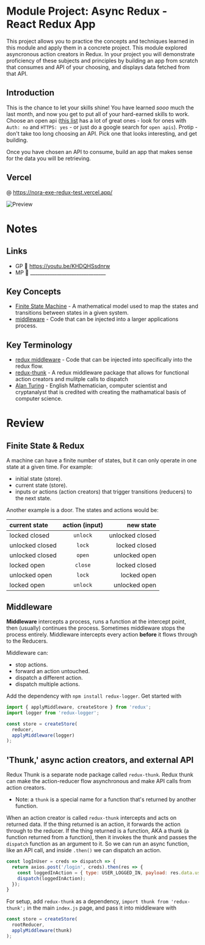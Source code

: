 # Module Project: Async Redux - React Redux App

This project allows you to practice the concepts and techniques learned in this module and apply them in a concrete project. This module explored asyncronous action creators in Redux. In your project you will demonstrate proficiency of these subjects and principles by building an app from scratch that consumes and API of your choosing, and displays data fetched from that API.

## Introduction

This is the chance to let your skills shine! You have learned _sooo_ much the last month, and now you get to put all of your hard-earned skills to work. Choose an open api ([this list](https://github.com/public-apis/public-apis) has a lot of great ones - look for ones with `Auth: no` and `HTTPS: yes` - or just do a google search for `open apis`). Protip - don't take too long choosing an API. Pick one that looks interesting, and get building.

Once you have chosen an API to consume, build an app that makes sense for the data you will be retrieving.

## Vercel
@ https://nora-exe-redux-test.vercel.app/

![Preview](app\build\seacrits-1.png)

# Notes

## Links
* GP 🎥 https://youtu.be/KHDQHSsdnrw
* MP 🎥 _______________________________

## Key Concepts
*  [Finite State Machine](https://www.youtube.com/watch?v=I0HBrcE_HOI) - A mathematical model used to map the states and transitions between states in a given system.
*  [middleware](https://redux.js.org/understanding/history-and-design/middleware) - Code that can be injected into a larger applications process.

## Key Terminology
*  [redux middleware](https://designingforscale.com/understanding-redux-middleware-and-writing-custom-ones/) - Code that can be injected into specifically into the redux flow.
*  [redux-thunk](https://medium.com/fullstack-academy/thunks-in-redux-the-basics-85e538a3fe60) - A redux middleware package that allows for functional action creators and mulitple calls to dispatch
*  [Alan Turing](https://www.youtube.com/watch?v=dNRDvLACg5Q) - English Mathematician, computer scientist and cryptanalyst that is credited with creating the mathamatical basis of computer science.

# Review
## Finite State & Redux
A machine can have a finite number of states, but it can only operate in one state at a given time. For example:
* initial state (store).
* current state (store).
* inputs or actions (action creators) that trigger transitions (reducers) to the next state.

Another example is a door. The states and actions would be:

| current state	| action (input)| new state |
|:--------------|:-------------:|----------:|
| locked closed | `unlock` | unlocked closed |
| unlocked closed | `lock` | locked closed |
| unlocked closed | `open` | unlocked open |
| locked open | `close` | locked closed |
| unlocked open | `lock` | locked open |
| locked open	| `unlock`	| unlocked open |

## Middleware
**Middleware** intercepts a process, runs a function at the intercept point, then (usually) continues the process. Sometimes middleware stops the process entirely. Middleware intercepts every action **before** it flows through to the Reducers.

Middleware can:
* stop actions.
* forward an action untouched.
* dispatch a different action.
* dispatch multiple actions.

Add the dependency with `npm install redux-logger`. Get started with
```javascript
import { applyMiddleware, createStore } from 'redux';
import logger from 'redux-logger';

const store = createStore(
  reducer,
  applyMiddleware(logger)
);
```

## 'Thunk,' async action creators, and external API
Redux Thunk is a separate node package called `redux-thunk`. Redux thunk can make the action-reducer flow asynchronous and make API calls from action creators.
* Note: a `thunk` is a special name for a function that's returned by another function.

When an action creator is called `redux-thunk` intercepts and acts on returned data. If the thing returned is an action, it forwards the action through to the reducer. If the thing returned is a function, AKA a thunk (a function returned from a function), then it invokes the thunk and passes the `dispatch` function as an argument to it. So we can run an async function, like an API call, and inside `.then()` we can dispatch an action.

```javascript
const logInUser = creds => dispatch => {
  return axios.post('/login', creds).then(res => {
    const loggedInAction = { type: USER_LOGGED_IN, payload: res.data.user }
    dispatch(loggedInAction);
  });
}
```
For setup, add `redux-thunk` as a dependency, `import thunk from 'redux-thunk';` in the main `index.js` page, and pass it into middleware with
```javascript
const store = createStore(
  rootReducer,
  applyMiddleware(thunk)
);
```
